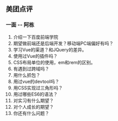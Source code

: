 ## 美团点评
### 一面 -- 阿栋

1. 介绍一下百度前端学院
2. 期望做前端还是后端开发？移动端PC端偏好有吗？
3. 学习Vue的渠道？和JQuery的差异。
4. 使用过Vue的插件吗？
5. CSS布局单位的使用，em和rem的区别。
6. 有遇到过跨域吗？
7. 用什么抓包？
8. 用过vue的devtool吗？
9. 用CSS实现过三角形吗？
10. 用过哪些ES6的语法？
11. 对实习有什么期望？
12. 对个人成长的期望？
13. 你还有什么问题？
